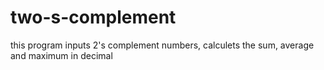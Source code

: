 # two-s-complement
this program inputs 2's complement numbers, calculets the sum, average and maximum in decimal
